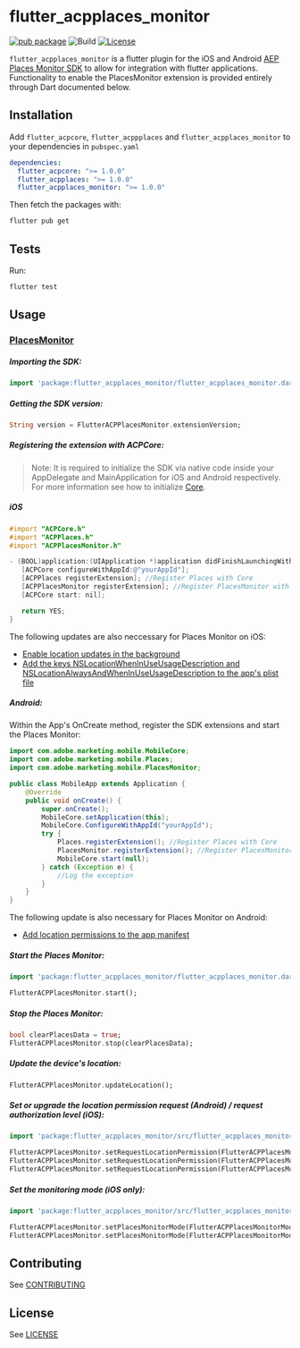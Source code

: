 # flutter_acpplaces_monitor

[![pub package](https://img.shields.io/pub/v/flutter_acpplaces_monitor.svg)](https://pub.dartlang.org/packages/flutter_acpplaces_monitor) ![Build](https://github.com/adobe/flutter_acpplaces_monitor/workflows/Dart%20Unit%20Tests%20+%20Android%20Build%20+%20iOS%20Build/badge.svg) [![License](https://img.shields.io/badge/License-Apache%202.0-blue.svg)](https://opensource.org/licenses/Apache-2.0)

`flutter_acpplaces_monitor` is a flutter plugin for the iOS and Android [AEP Places Monitor SDK](https://aep-sdks.gitbook.io/docs/using-mobile-extensions/adobe-places) to allow for integration with flutter applications. Functionality to enable the PlacesMonitor extension is provided entirely through Dart documented below.

## Installation

Add `flutter_acpcore`, `flutter_acppplaces` and `flutter_acpplaces_monitor` to your dependencies in `pubspec.yaml`

```yaml
dependencies:
  flutter_acpcore: ">= 1.0.0"
  flutter_acpplaces: ">= 1.0.0"
  flutter_acpplaces_monitor: ">= 1.0.0"
```

Then fetch the packages with:

```bash
flutter pub get
```

## Tests

Run:

```bash
flutter test
```

## Usage

### [PlacesMonitor](https://aep-sdks.gitbook.io/docs/using-mobile-extensions/adobe-places)

##### Importing the SDK:
```dart
import 'package:flutter_acpplaces_monitor/flutter_acpplaces_monitor.dart';
```

##### Getting the SDK version:
 ```dart
String version = FlutterACPPlacesMonitor.extensionVersion;
 ```

 ##### Registering the extension with ACPCore:

 > Note: It is required to initialize the SDK via native code inside your AppDelegate and MainApplication for iOS and Android respectively. For more information see how to initialize [Core](https://aep-sdks.gitbook.io/docs/getting-started/get-the-sdk#2-add-initialization-code).

 ##### **iOS**
 ```objective-c
#import "ACPCore.h"
#import "ACPPlaces.h"
#import "ACPPlacesMonitor.h"

- (BOOL)application:(UIApplication *)application didFinishLaunchingWithOptions:(NSDictionary*)launchOptions {
    [ACPCore configureWithAppId:@"yourAppId"];
    [ACPPlaces registerExtension]; //Register Places with Core
    [ACPPlacesMonitor registerExtension]; //Register PlacesMonitor with Core
    [ACPCore start: nil];

    return YES;
}
 ```
 The following updates are also neccessary for Places Monitor on iOS:

- [Enable location updates in the background](https://docs.adobe.com/content/help/en/places/using/places-ext-aep-sdks/places-monitor-extension/using-places-monitor-extension.html#enable-location-updates-background)
- [Add the keys NSLocationWhenInUseUsageDescription and NSLocationAlwaysAndWhenInUseUsageDescription to the app's plist file](https://docs.adobe.com/content/help/en/places/using/places-ext-aep-sdks/places-monitor-extension/using-places-monitor-extension.html#configuring-the-plist-keys)


 ##### **Android:**
 Within the App's OnCreate method, register the SDK extensions and start the Places Monitor:
```java
import com.adobe.marketing.mobile.MobileCore;
import com.adobe.marketing.mobile.Places;
import com.adobe.marketing.mobile.PlacesMonitor;

public class MobileApp extends Application {
    @Override
    public void onCreate() {
        super.onCreate();
        MobileCore.setApplication(this);
        MobileCore.ConfigureWithAppId("yourAppId");
        try {
            Places.registerExtension(); //Register Places with Core
            PlacesMonitor.registerExtension(); //Register PlacesMonitor with Core
            MobileCore.start(null);
        } catch (Exception e) {
            //Log the exception
        }
    }
}
```
The following update is also necessary for Places Monitor on Android:

- [Add location permissions to the app manifest](https://docs.adobe.com/content/help/en/places/using/places-ext-aep-sdks/places-monitor-extension/using-places-monitor-extension.html#add-permissions-to-the-manifest)

 ##### Start the Places Monitor:

 ```dart
import 'package:flutter_acpplaces_monitor/flutter_acpplaces_monitor.dart';

FlutterACPPlacesMonitor.start();
 ```

 ##### Stop the Places Monitor:

 ```dart
bool clearPlacesData = true;
FlutterACPPlacesMonitor.stop(clearPlacesData);
 ```

 ##### Update the device's location:

 ```dart
FlutterACPPlacesMonitor.updateLocation();
 ```

 ##### Set or upgrade the location permission request (Android) / request authorization level (iOS):

 ```dart
import 'package:flutter_acpplaces_monitor/src/flutter_acpplaces_monitor_location_permission.dart';

FlutterACPPlacesMonitor.setRequestLocationPermission(FlutterACPPlacesMonitorLocationPermission.ALWAYS_ALLOW);
FlutterACPPlacesMonitor.setRequestLocationPermission(FlutterACPPlacesMonitorLocationPermission.WHILE_USING_APP);
FlutterACPPlacesMonitor.setRequestLocationPermission(FlutterACPPlacesMonitorLocationPermission.NONE);
 ```

 ##### Set the monitoring mode (iOS only):

 ```dart
import 'package:flutter_acpplaces_monitor/src/flutter_acpplaces_monitor_modes.dart';

FlutterACPPlacesMonitor.setPlacesMonitorMode(FlutterACPPlacesMonitorModes.CONTINUOUS);
FlutterACPPlacesMonitor.setPlacesMonitorMode(FlutterACPPlacesMonitorModes.SIGNIFICANT_CHANGES);
 ```

## Contributing
See [CONTRIBUTING](CONTRIBUTING.md)

## License
See [LICENSE](LICENSE)
